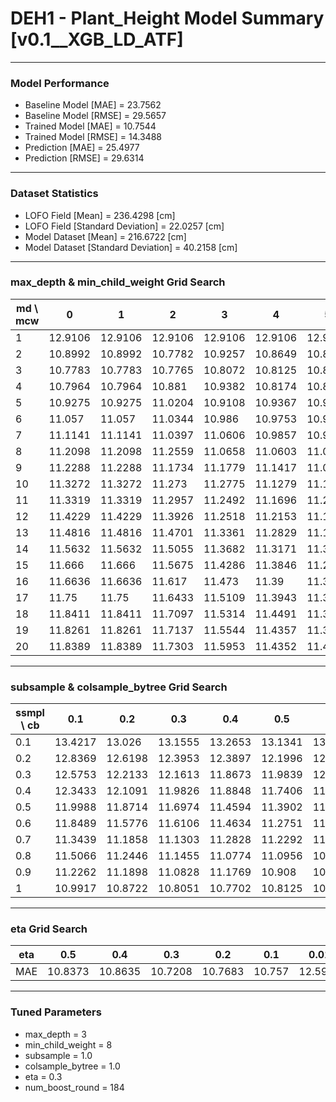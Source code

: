 # DEH1 - Plant_Height Model Summary [v0.1__XGB_LD_ATF]

***

### Model Performance

- Baseline Model [MAE] = 23.7562
- Baseline Model [RMSE] = 29.5657
- Trained Model [MAE] = 10.7544
- Trained Model [RMSE] = 14.3488
- Prediction [MAE] = 25.4977
- Prediction [RMSE] = 29.6314
***

### Dataset Statistics

- LOFO Field [Mean] = 236.4298 [cm]
- LOFO Field [Standard Deviation] = 22.0257 [cm]
- Model Dataset [Mean] = 216.6722 [cm]
- Model Dataset [Standard Deviation] = 40.2158 [cm]
***

### max_depth & min_child_weight Grid Search

|   md \ mcw |       0 |       1 |       2 |       3 |       4 |       5 |       6 |       7 |       8 |       9 |      10 |      11 |      12 |      13 |      14 |      15 |      16 |      17 |      18 |      19 |      20 |
|------------|---------|---------|---------|---------|---------|---------|---------|---------|---------|---------|---------|---------|---------|---------|---------|---------|---------|---------|---------|---------|---------|
|          1 | 12.9106 | 12.9106 | 12.9106 | 12.9106 | 12.9106 | 12.9106 | 12.9106 | 12.9106 | 12.9106 | 12.909  | 12.909  | 12.909  | 12.9076 | 12.9076 | 12.9076 | 12.9076 | 12.9076 | 12.9076 | 12.9076 | 12.9076 | 12.9076 |
|          2 | 10.8992 | 10.8992 | 10.7782 | 10.9257 | 10.8649 | 10.8275 | 10.8222 | 10.8545 | 10.8099 | 10.8408 | 10.8515 | 10.8499 | 10.8845 | 10.9252 | 10.9154 | 10.8559 | 10.9563 | 11      | 10.8585 | 10.8707 | 10.8929 |
|          3 | 10.7783 | 10.7783 | 10.7765 | 10.8072 | 10.8125 | 10.8559 | 10.8359 | 10.7268 | 10.7208 | 10.7264 | 10.7216 | 10.7751 | 10.8012 | 10.7909 | 10.8192 | 10.7672 | 10.7574 | 10.8471 | 10.8092 | 10.7969 | 10.8171 |
|          4 | 10.7964 | 10.7964 | 10.881  | 10.9382 | 10.8174 | 10.82   | 10.8065 | 10.8347 | 10.8933 | 10.7836 | 10.8105 | 10.8308 | 10.8267 | 10.8313 | 10.8358 | 10.7887 | 10.8201 | 10.858  | 10.8096 | 10.8469 | 10.8263 |
|          5 | 10.9275 | 10.9275 | 11.0204 | 10.9108 | 10.9367 | 10.9456 | 10.9122 | 10.8956 | 10.8609 | 10.8603 | 10.8968 | 10.8618 | 10.8255 | 10.7946 | 10.8099 | 10.8262 | 10.8116 | 10.8525 | 10.8063 | 10.8045 | 10.8305 |
|          6 | 11.057  | 11.057  | 11.0344 | 10.986  | 10.9753 | 10.9282 | 10.9659 | 10.971  | 10.9208 | 10.9281 | 10.8804 | 10.9055 | 10.8789 | 10.8949 | 10.8936 | 10.8749 | 10.8256 | 10.7961 | 10.8483 | 10.9031 | 10.8484 |
|          7 | 11.1141 | 11.1141 | 11.0397 | 11.0606 | 10.9857 | 10.9439 | 10.9781 | 11.0094 | 10.9759 | 10.9193 | 10.9737 | 10.9197 | 10.9289 | 10.9585 | 10.9129 | 10.8977 | 10.8981 | 10.8472 | 10.8771 | 10.9001 | 10.8759 |
|          8 | 11.2098 | 11.2098 | 11.2559 | 11.0658 | 11.0603 | 11.023  | 11.0155 | 10.9889 | 11.0008 | 10.9631 | 11.0192 | 10.9083 | 10.9717 | 10.9573 | 11.0305 | 10.9502 | 10.9625 | 10.9153 | 10.9632 | 10.9107 | 10.9311 |
|          9 | 11.2288 | 11.2288 | 11.1734 | 11.1779 | 11.1417 | 11.0745 | 11.0914 | 11.142  | 11.0594 | 11.0468 | 11.0535 | 11.0196 | 11.0147 | 10.9196 | 10.9566 | 10.941  | 10.9456 | 10.9701 | 11.0078 | 10.9502 | 10.9286 |
|         10 | 11.3272 | 11.3272 | 11.273  | 11.2775 | 11.1279 | 11.1896 | 11.1776 | 11.1279 | 11.098  | 11.0358 | 11.0652 | 10.9978 | 11.0146 | 11.0556 | 11.004  | 11.0162 | 11.0611 | 10.9517 | 11.0377 | 10.9626 | 11.0657 |
|         11 | 11.3319 | 11.3319 | 11.2957 | 11.2492 | 11.1696 | 11.2056 | 11.1699 | 11.1473 | 11.0325 | 11.0949 | 11.1062 | 11.0514 | 11      | 10.9971 | 10.9854 | 11.0529 | 11.0525 | 11.0213 | 11.0191 | 11.0365 | 11.0183 |
|         12 | 11.4229 | 11.4229 | 11.3926 | 11.2518 | 11.2153 | 11.1692 | 11.1367 | 11.1195 | 11.1623 | 11.1317 | 11.0997 | 11.0936 | 11.1003 | 11.0719 | 11.0442 | 11.0772 | 11.0761 | 10.9948 | 10.9838 | 10.9861 | 11.0063 |
|         13 | 11.4816 | 11.4816 | 11.4701 | 11.3361 | 11.2829 | 11.1941 | 11.2045 | 11.2102 | 11.188  | 11.126  | 11.1597 | 11.0822 | 11.0375 | 11.0645 | 11.025  | 11.0536 | 11.0198 | 11.0177 | 11.0603 | 11.0658 | 11.0728 |
|         14 | 11.5632 | 11.5632 | 11.5055 | 11.3682 | 11.3171 | 11.331  | 11.2564 | 11.2517 | 11.1491 | 11.116  | 11.1652 | 11.1009 | 11.1308 | 11.0996 | 11.0666 | 11.1526 | 11.128  | 11.067  | 11.0506 | 10.9943 | 11.0651 |
|         15 | 11.666  | 11.666  | 11.5675 | 11.4286 | 11.3846 | 11.2186 | 11.2707 | 11.2592 | 11.1913 | 11.1715 | 11.1333 | 11.1167 | 11.1277 | 11.0849 | 11.0978 | 11.1144 | 11.0844 | 11.0392 | 11.0463 | 11.0349 | 11.0436 |
|         16 | 11.6636 | 11.6636 | 11.617  | 11.473  | 11.39   | 11.351  | 11.3129 | 11.3243 | 11.2496 | 11.1983 | 11.2082 | 11.1579 | 11.1345 | 11.1014 | 11.0752 | 11.1464 | 11.1147 | 11.1143 | 11.0703 | 11.0007 | 11.0484 |
|         17 | 11.75   | 11.75   | 11.6433 | 11.5109 | 11.3943 | 11.3169 | 11.3313 | 11.3479 | 11.2238 | 11.1768 | 11.1875 | 11.142  | 11.1123 | 11.1407 | 11.1112 | 11.1293 | 11.1085 | 11.0747 | 11.029  | 11.0496 | 11.0657 |
|         18 | 11.8411 | 11.8411 | 11.7097 | 11.5314 | 11.4491 | 11.3584 | 11.3047 | 11.319  | 11.3191 | 11.1924 | 11.1337 | 11.1416 | 11.1269 | 11.1445 | 11.1193 | 11.1021 | 11.156  | 11.1079 | 11.0455 | 11.0201 | 11.0687 |
|         19 | 11.8261 | 11.8261 | 11.7137 | 11.5544 | 11.4357 | 11.3999 | 11.398  | 11.3707 | 11.233  | 11.2054 | 11.1763 | 11.2223 | 11.1889 | 11.1852 | 11.1591 | 11.1691 | 11.1247 | 11.058  | 11.0824 | 11.0468 | 11.0749 |
|         20 | 11.8389 | 11.8389 | 11.7303 | 11.5953 | 11.4352 | 11.4049 | 11.3856 | 11.4338 | 11.278  | 11.2363 | 11.1914 | 11.1903 | 11.2061 | 11.1361 | 11.1765 | 11.2092 | 11.1429 | 11.1645 | 11.068  | 11.045  | 11.0741 |

***

### subsample & colsample_bytree Grid Search

|   ssmpl \ cb |     0.1 |     0.2 |     0.3 |     0.4 |     0.5 |     0.6 |     0.7 |     0.8 |     0.9 |     1.0 |
|--------------|---------|---------|---------|---------|---------|---------|---------|---------|---------|---------|
|          0.1 | 13.4217 | 13.026  | 13.1555 | 13.2653 | 13.1341 | 13.2572 | 12.914  | 12.9817 | 13.5078 | 12.9267 |
|          0.2 | 12.8369 | 12.6198 | 12.3953 | 12.3897 | 12.1996 | 12.3581 | 12.3623 | 12.2635 | 12.2793 | 12.4543 |
|          0.3 | 12.5753 | 12.2133 | 12.1613 | 11.8673 | 11.9839 | 12.1452 | 11.9798 | 12.0547 | 11.7292 | 11.7524 |
|          0.4 | 12.3433 | 12.1091 | 11.9826 | 11.8848 | 11.7406 | 11.6516 | 11.8096 | 11.7845 | 11.6514 | 11.4925 |
|          0.5 | 11.9988 | 11.8714 | 11.6974 | 11.4594 | 11.3902 | 11.4741 | 11.3892 | 11.2981 | 11.2137 | 11.1948 |
|          0.6 | 11.8489 | 11.5776 | 11.6106 | 11.4634 | 11.2751 | 11.2434 | 11.2571 | 11.3069 | 11.2841 | 11.0786 |
|          0.7 | 11.3439 | 11.1858 | 11.1303 | 11.2828 | 11.2292 | 11.0388 | 11.1665 | 11.067  | 11.0899 | 11.144  |
|          0.8 | 11.5066 | 11.2446 | 11.1455 | 11.0774 | 11.0956 | 10.9977 | 11.0718 | 10.9679 | 11.0166 | 10.9315 |
|          0.9 | 11.2262 | 11.1898 | 11.0828 | 11.1769 | 10.908  | 10.8596 | 10.9346 | 10.9574 | 10.8907 | 10.8579 |
|          1   | 10.9917 | 10.8722 | 10.8051 | 10.7702 | 10.8125 | 10.7942 | 10.7521 | 10.7627 | 10.7798 | 10.7208 |

***

### eta Grid Search

| eta   |     0.5 |     0.4 |     0.3 |     0.2 |    0.1 |    0.01 |   0.001 |
|-------|---------|---------|---------|---------|--------|---------|---------|
| MAE   | 10.8373 | 10.8635 | 10.7208 | 10.7683 | 10.757 | 12.5929 | 79.6312 |

***

### Tuned Parameters

- max_depth = 3
- min_child_weight = 8
- subsample = 1.0
- colsample_bytree = 1.0
- eta = 0.3
- num_boost_round = 184
